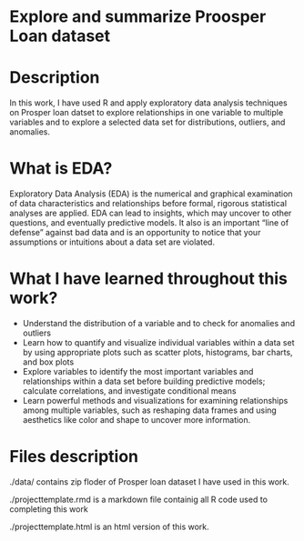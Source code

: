 # Explore and summarize Proosper Loan dataset

# Description

In this work, I have used R and apply exploratory data analysis techniques on Prosper loan datset to explore relationships in one variable to multiple variables and to explore a selected data set for distributions, outliers, and anomalies.

# What is EDA?

Exploratory Data Analysis (EDA) is the numerical and graphical examination of data characteristics and relationships before formal, rigorous statistical analyses are applied. EDA can lead to insights, which may uncover to other questions, and eventually predictive models. It also is an important “line of defense” against bad data and is an opportunity to notice that your assumptions or intuitions about a data set are violated.

# What I have learned throughout this work?

* Understand the distribution of a variable and to check for anomalies and outliers
* Learn how to quantify and visualize individual variables within a data set by using appropriate plots such as scatter plots, histograms, bar charts, and box plots
* Explore variables to identify the most important variables and relationships within a data set before building predictive models; calculate correlations, and investigate conditional means
* Learn powerful methods and visualizations for examining relationships among multiple variables, such as reshaping data frames and using aesthetics like color and shape to uncover more information.

# Files description

./data/ contains zip floder of Prosper loan dataset I have used in this work.

./projecttemplate.rmd is a markdown file containig all R code used to completing this work

./projecttemplate.html is an html version of this work.
